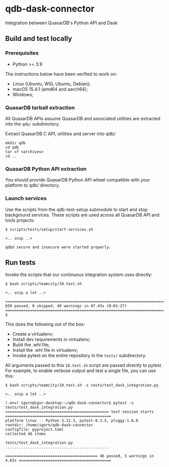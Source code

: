 # qdb-dask-connector
Integration between QuasarDB's Python API and Dask


## Build and test locally

### Prerequisites

* Python >= 3.9

The instructions below have been verified to work on:
* Linux (Ubuntu, WSL Ubuntu, Debian);
* macOS 15.4.1 (amd64 and aarch64);
* Windows;

### QuasarDB tarball extraction

All QuasarDB APIs assume QuasarDB and associated utilities are extracted into the `qdb/` subdirectory.

Extract QuasarDB C API, utilities and server into qdb/
```
mkdir qdb
cd qdb
tar xf <archives>
cd ..
```

### QuasarDB Python API extraction

You should provide QuasarDB Python API wheel compatible with your platform to qdb/ directory.

### Launch services

Use the scripts from the qdb-test-setup submodule to start and stop background services. These scripts are used across all QuasarDB API and tools projects:

```
$ scripts/tests/setup/start-services.sh

<.. snip ..>

qdbd secure and insecure were started properly.
```

## Run tests

Invoke the scripts that our continuous integration system uses directly:

```
$ bash scripts/teamcity/10.test.sh

<.. snip a lot ..>

========================================================================================= 650 passed, 0 skipped, 40 warnings in 87.43s (0:01:27) ==========================================================================================
$

```

This does the following out of the box:

* Create a virtualenv;
* Install dev requirements in virtualenv;
* Build the .whl file;
* Install the .whl file in virtualenv;
* Invoke pytest on the entire repository in the `tests/` subdirectory.

All arguments passed to this `10.test.sh` script are passed directly to pytest. For example, to enable verbose output and test a single file, you can use this:

```
$ bash scripts/teamcity/10.test.sh -s tests/test_dask_integration.py

<.. snip a lot ..>

(.env) igorn@igor-desktop:~/qdb-dask-connector$ pytest -s tests/test_dask_integration.py
============================================== test session starts ===============================================
platform linux -- Python 3.12.3, pytest-8.3.5, pluggy-1.6.0
rootdir: /home/igorn/qdb-dask-connector
configfile: pyproject.toml
collected 46 items                                                                                               

tests/test_dask_integration.py ..............................................

========================================= 46 passed, 5 warnings in 4.63s =========================================
```
